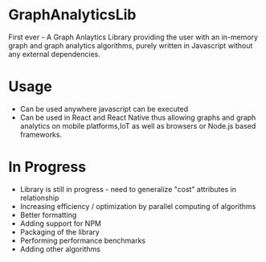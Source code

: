 # GraphAnalyticsLib
First ever - A Graph Anlaytics Library providing the user with an in-memory graph and graph analytics algorithms, purely written in Javascript without any external dependencies.



# Usage
- Can be used anywhere javascript can be executed
- Can be used in React and React Native thus allowing graphs and graph analytics on mobile platforms,IoT as well as browsers or Node.js based frameworks.



# In Progress
- Library is still in progress - need to generalize "cost" attributes in relationship
- Increasing efficiency / optimization by parallel computing of algorithms
- Better formatting
- Adding support for NPM
- Packaging of the library
- Performing performance benchmarks
- Adding other algorithms
